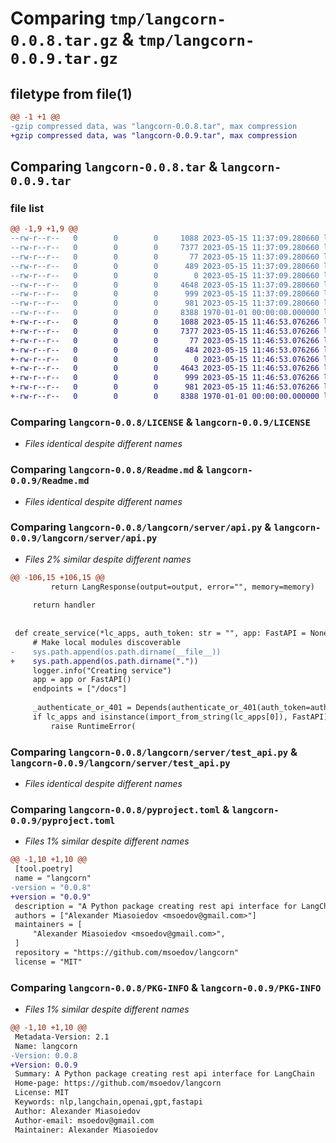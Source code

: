 # Comparing `tmp/langcorn-0.0.8.tar.gz` & `tmp/langcorn-0.0.9.tar.gz`

## filetype from file(1)

```diff
@@ -1 +1 @@
-gzip compressed data, was "langcorn-0.0.8.tar", max compression
+gzip compressed data, was "langcorn-0.0.9.tar", max compression
```

## Comparing `langcorn-0.0.8.tar` & `langcorn-0.0.9.tar`

### file list

```diff
@@ -1,9 +1,9 @@
--rw-r--r--   0        0        0     1088 2023-05-15 11:37:09.280660 langcorn-0.0.8/LICENSE
--rw-r--r--   0        0        0     7377 2023-05-15 11:37:09.280660 langcorn-0.0.8/Readme.md
--rw-r--r--   0        0        0       77 2023-05-15 11:37:09.280660 langcorn-0.0.8/langcorn/__init__.py
--rw-r--r--   0        0        0      489 2023-05-15 11:37:09.280660 langcorn-0.0.8/langcorn/__main__.py
--rw-r--r--   0        0        0        0 2023-05-15 11:37:09.280660 langcorn-0.0.8/langcorn/server/__init__.py
--rw-r--r--   0        0        0     4648 2023-05-15 11:37:09.280660 langcorn-0.0.8/langcorn/server/api.py
--rw-r--r--   0        0        0      999 2023-05-15 11:37:09.280660 langcorn-0.0.8/langcorn/server/test_api.py
--rw-r--r--   0        0        0      981 2023-05-15 11:37:09.280660 langcorn-0.0.8/pyproject.toml
--rw-r--r--   0        0        0     8388 1970-01-01 00:00:00.000000 langcorn-0.0.8/PKG-INFO
+-rw-r--r--   0        0        0     1088 2023-05-15 11:46:53.076266 langcorn-0.0.9/LICENSE
+-rw-r--r--   0        0        0     7377 2023-05-15 11:46:53.076266 langcorn-0.0.9/Readme.md
+-rw-r--r--   0        0        0       77 2023-05-15 11:46:53.076266 langcorn-0.0.9/langcorn/__init__.py
+-rw-r--r--   0        0        0      484 2023-05-15 11:46:53.076266 langcorn-0.0.9/langcorn/__main__.py
+-rw-r--r--   0        0        0        0 2023-05-15 11:46:53.076266 langcorn-0.0.9/langcorn/server/__init__.py
+-rw-r--r--   0        0        0     4643 2023-05-15 11:46:53.076266 langcorn-0.0.9/langcorn/server/api.py
+-rw-r--r--   0        0        0      999 2023-05-15 11:46:53.076266 langcorn-0.0.9/langcorn/server/test_api.py
+-rw-r--r--   0        0        0      981 2023-05-15 11:46:53.076266 langcorn-0.0.9/pyproject.toml
+-rw-r--r--   0        0        0     8388 1970-01-01 00:00:00.000000 langcorn-0.0.9/PKG-INFO
```

### Comparing `langcorn-0.0.8/LICENSE` & `langcorn-0.0.9/LICENSE`

 * *Files identical despite different names*

### Comparing `langcorn-0.0.8/Readme.md` & `langcorn-0.0.9/Readme.md`

 * *Files identical despite different names*

### Comparing `langcorn-0.0.8/langcorn/server/api.py` & `langcorn-0.0.9/langcorn/server/api.py`

 * *Files 2% similar despite different names*

```diff
@@ -106,15 +106,15 @@
         return LangResponse(output=output, error="", memory=memory)
 
     return handler
 
 
 def create_service(*lc_apps, auth_token: str = "", app: FastAPI = None):
     # Make local modules discoverable
-    sys.path.append(os.path.dirname(__file__))
+    sys.path.append(os.path.dirname("."))
     logger.info("Creating service")
     app = app or FastAPI()
     endpoints = ["/docs"]
 
     _authenticate_or_401 = Depends(authenticate_or_401(auth_token=auth_token))
     if lc_apps and isinstance(import_from_string(lc_apps[0]), FastAPI):
         raise RuntimeError(
```

### Comparing `langcorn-0.0.8/langcorn/server/test_api.py` & `langcorn-0.0.9/langcorn/server/test_api.py`

 * *Files identical despite different names*

### Comparing `langcorn-0.0.8/pyproject.toml` & `langcorn-0.0.9/pyproject.toml`

 * *Files 1% similar despite different names*

```diff
@@ -1,10 +1,10 @@
 [tool.poetry]
 name = "langcorn"
-version = "0.0.8"
+version = "0.0.9"
 description = "A Python package creating rest api interface for LangChain"
 authors = ["Alexander Miasoiedov <msoedov@gmail.com>"]
 maintainers = [
     "Alexander Miasoiedov <msoedov@gmail.com>",
 ]
 repository = "https://github.com/msoedov/langcorn"
 license = "MIT"
```

### Comparing `langcorn-0.0.8/PKG-INFO` & `langcorn-0.0.9/PKG-INFO`

 * *Files 1% similar despite different names*

```diff
@@ -1,10 +1,10 @@
 Metadata-Version: 2.1
 Name: langcorn
-Version: 0.0.8
+Version: 0.0.9
 Summary: A Python package creating rest api interface for LangChain
 Home-page: https://github.com/msoedov/langcorn
 License: MIT
 Keywords: nlp,langchain,openai,gpt,fastapi
 Author: Alexander Miasoiedov
 Author-email: msoedov@gmail.com
 Maintainer: Alexander Miasoiedov
```

